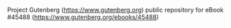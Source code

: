Project Gutenberg (https://www.gutenberg.org) public repository for eBook #45488 (https://www.gutenberg.org/ebooks/45488)

